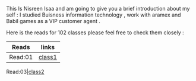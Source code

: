 This Is Nisreen Isaa and am going to give you a brief introduction about my self : 
I studied Buisness information technology , work with aramex and Babil games as a VIP customer agent .

Here is the reads  for 102 classes please feel free to check them closely :

Reads | links
------|------      
Read:01|[class1](Markdownhttps://canvas.instructure.com/courses/2480979/discussion_topics/10378569)
   
Read:03|[class2](https://canvas.instructure.com/courses/2480979/discussion_topics/10378567)
    
